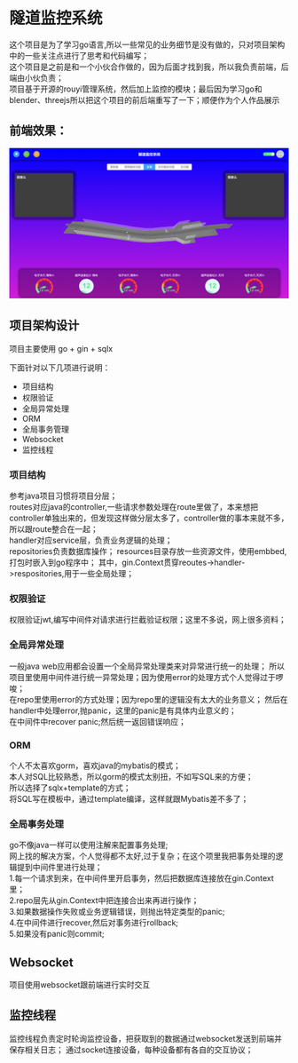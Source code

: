 # 隧道监控系统
这个项目是为了学习go语言,所以一些常见的业务细节是没有做的，只对项目架构中的一些关注点进行了思考和代码编写；   
这个项目是之前是和一个小伙合作做的，因为后面才找到我，所以我负责前端，后端由小伙负责；  
项目基于开源的rouyi管理系统，然后加上监控的模块；最后因为学习go和blender、threejs所以把这个项目的前后端重写了一下；顺便作为个人作品展示
## 前端效果：
![image](https://github.com/kelvinyeung0323/tunnel-3d/blob/main/docs/pics/screen_home.png)  


## 项目架构设计
项目主要使用 go + gin + sqlx 

下面针对以下几项进行说明：
- 项目结构
- 权限验证
- 全局异常处理
- ORM
- 全局事务管理
- Websocket
- 监控线程

### 项目结构
参考java项目习惯将项目分层；  
routes对应java的controller,一些请求参数处理在route里做了，本来想把controller单独出来的，但发现这样做分层太多了，controller做的事本来就不多，所以跟route整合在一起；   
handler对应service层，负责业务逻辑的处理；  
repositories负责数据库操作； 
resources目录存放一些资源文件，使用embbed,打包时嵌入到go程序中；
其中，gin.Context贯穿reoutes->handler->respositories,用于一些全局处理；

### 权限验证
权限验证jwt,编写中间件对请求进行拦截验证权限；这里不多说，网上很多资料；

### 全局异常处理
一般java web应用都会设置一个全局异常处理类来对异常进行统一的处理；
所以项目里使用中间件进行统一异常处理；因为使用error的处理方式个人觉得过于啰唆；  
在repo里使用error的方式处理；因为repo里的逻辑没有太大的业务意义；
然后在handler中处理error,抛panic，这里的panic是有具体内业意义的；   
在中间件中recover panic;然后统一返回错误响应；


### ORM
个人不太喜欢gorm，喜欢java的mybatis的模式；  
本人对SQL比较熟悉，所以gorm的模式太别扭，不如写SQL来的方便；  
所以选择了sqlx+template的方式；   
将SQL写在模板中，通过template编译，这样就跟Mybatis差不多了；

### 全局事务处理
go不像java一样可以使用注解来配置事务处理;     
网上找的解决方案，个人觉得都不太好,过于复杂；在这个项里我把事务处理的逻辑提到中间件里进行处理；  
1.每一个请求到来，在中间件里开启事务，然后把数据库连接放在gin.Context里；    
2.repo层先从gin.Context中把连接合出来再进行操作；    
3.如果数据操作失败或业务逻辑错误，则抛出特定类型的panic;   
4.在中间件进行recover,然后对事务进行rollback;    
5.如果没有panic则commit;    


## Websocket
项目使用websocket跟前端进行实时交互


## 监控线程
监控线程负责定时轮询监控设备，把获取到的数据通过websocket发送到前端并保存相关日志；
通过socket连接设备，每种设备都有各自的交互协议；




